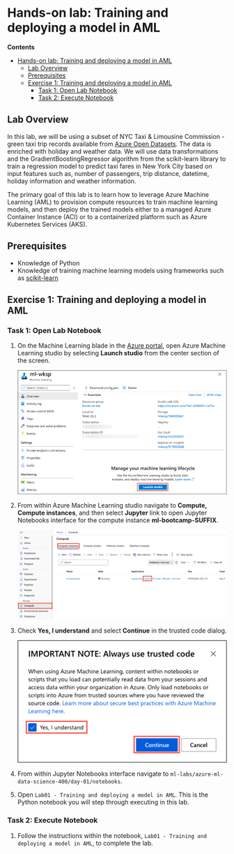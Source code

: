 # Hands-on lab: Training and deploying a model in AML

**Contents**

<!-- TOC -->

- [Hands-on lab: Training and deploying a model in AML](#hands-on-lab-training-and-deploying-a-model-in-aml)
  - [Lab Overview](#lab-overview)
  - [Prerequisites](#prerequisites)
  - [Exercise 1: Training and deploying a model in AML](#exercise-1-training-and-deploying-a-model-in-aml)
    - [Task 1: Open Lab Notebook](#task-1-open-lab-notebook)
    - [Task 2: Execute Notebook](#task-2-execute-notebook)

## Lab Overview

In this lab, we will be using a subset of NYC Taxi & Limousine Commission - green taxi trip records available from [Azure Open Datasets](https://azure.microsoft.com/en-us/services/open-datasets/). The data is enriched with holiday and weather data. We will use data transformations and the GradientBoostingRegressor algorithm from the scikit-learn library to train a regression model to predict taxi fares in New York City based on input features such as, number of passengers, trip distance, datetime, holiday information and weather information.

The primary goal of this lab is to learn how to leverage Azure Machine Learning (AML) to provision compute resources to train machine learning models, and then deploy the trained models either to a managed Azure Container Instance (ACI) or to a containerized platform such as Azure Kubernetes Services (AKS).

## Prerequisites

- Knowledge of Python
- Knowledge of training machine learning models using frameworks such as [scikit-learn](https://scikit-learn.org/)

## Exercise 1: Training and deploying a model in AML

### Task 1: Open Lab Notebook

1. On the Machine Learning blade in the [Azure portal](https://portal.azure.com/), open Azure Machine Learning studio by selecting **Launch studio** from the center section of the screen.

   ![The Launch studio button is highlighted on the Machine Learning blade.](media/machine-learning-launch-studio.png "Launch Azure Machine Learning studio")

2. From within Azure Machine Learning studio navigate to **Compute, Compute instances**, and then select **Jupyter** link to open Jupyter Notebooks interface for the compute instance **ml-bootcamp-SUFFIX**.

   ![The Jupyter link is highlighted next to the ml-bootcamp-SUFFIX compute instance.](media/ml-workspace-compute-instances.png "Compute instances")

3. Check **Yes, I understand** and select **Continue** in the trusted code dialog.

   ![In the Always use trusted code dialog, Yes, I understand is checked, and the continue button is highlighted.](media/trusted-code-dialog.png "Always use trusted code")

4. From within Jupyter Notebooks interface navigate to `ml-labs/azure-ml-data-science-400/day-01/notebooks`.

5. Open `Lab01 - Training and deploying a model in AML`. This is the Python notebook you will step through executing in this lab.

### Task 2: Execute Notebook

1. Follow the instructions within the notebook, `Lab01 - Training and deploying a model in AML`, to complete the lab.
